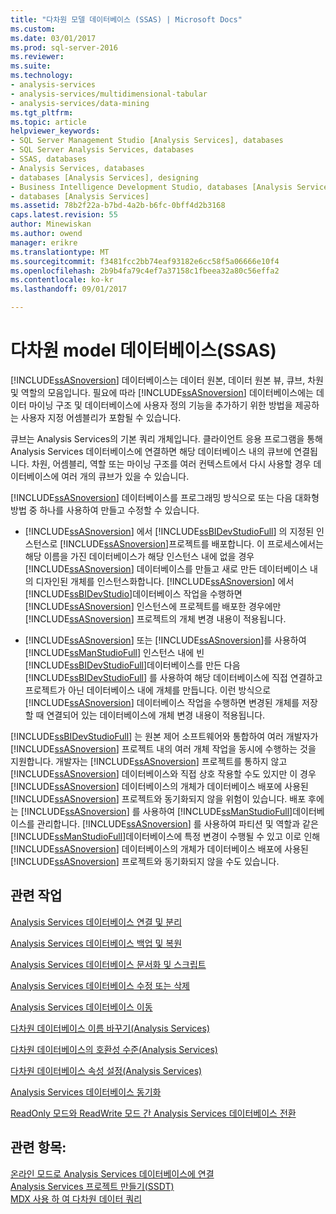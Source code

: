 ```yaml
---
title: "다차원 모델 데이터베이스 (SSAS) | Microsoft Docs"
ms.custom: 
ms.date: 03/01/2017
ms.prod: sql-server-2016
ms.reviewer: 
ms.suite: 
ms.technology:
- analysis-services
- analysis-services/multidimensional-tabular
- analysis-services/data-mining
ms.tgt_pltfrm: 
ms.topic: article
helpviewer_keywords:
- SQL Server Management Studio [Analysis Services], databases
- SQL Server Analysis Services, databases
- SSAS, databases
- Analysis Services, databases
- databases [Analysis Services], designing
- Business Intelligence Development Studio, databases [Analysis Services]
- databases [Analysis Services]
ms.assetid: 78b2f22a-b7bd-4a2b-b6fc-0bff4d2b3168
caps.latest.revision: 55
author: Minewiskan
ms.author: owend
manager: erikre
ms.translationtype: MT
ms.sourcegitcommit: f3481fcc2bb74eaf93182e6cc58f5a06666e10f4
ms.openlocfilehash: 2b9b4fa79c4ef7a37158c1fbeea32a80c56effa2
ms.contentlocale: ko-kr
ms.lasthandoff: 09/01/2017

---
```

# <a name="multidimensional-model-databases-ssas"></a>다차원 model 데이터베이스(SSAS)
  [!INCLUDE[ssASnoversion](../../includes/ssasnoversion-md.md)] 데이터베이스는 데이터 원본, 데이터 원본 뷰, 큐브, 차원 및 역할의 모음입니다. 필요에 따라 [!INCLUDE[ssASnoversion](../../includes/ssasnoversion-md.md)] 데이터베이스에는 데이터 마이닝 구조 및 데이터베이스에 사용자 정의 기능을 추가하기 위한 방법을 제공하는 사용자 지정 어셈블리가 포함될 수 있습니다.  
  
 큐브는 Analysis Services의 기본 쿼리 개체입니다. 클라이언트 응용 프로그램을 통해 Analysis Services 데이터베이스에 연결하면 해당 데이터베이스 내의 큐브에 연결됩니다. 차원, 어셈블리, 역할 또는 마이닝 구조를 여러 컨텍스트에서 다시 사용할 경우 데이터베이스에 여러 개의 큐브가 있을 수 있습니다.  
  
 [!INCLUDE[ssASnoversion](../../includes/ssasnoversion-md.md)] 데이터베이스를 프로그래밍 방식으로 또는 다음 대화형 방법 중 하나를 사용하여 만들고 수정할 수 있습니다.  
  
-   [!INCLUDE[ssASnoversion](../../includes/ssasnoversion-md.md)] 에서 [!INCLUDE[ssBIDevStudioFull](../../includes/ssbidevstudiofull-md.md)] 의 지정된 인스턴스로 [!INCLUDE[ssASnoversion](../../includes/ssasnoversion-md.md)]프로젝트를 배포합니다. 이 프로세스에서는 해당 이름을 가진 데이터베이스가 해당 인스턴스 내에 없을 경우 [!INCLUDE[ssASnoversion](../../includes/ssasnoversion-md.md)] 데이터베이스를 만들고 새로 만든 데이터베이스 내의 디자인된 개체를 인스턴스화합니다. [!INCLUDE[ssASnoversion](../../includes/ssasnoversion-md.md)] 에서 [!INCLUDE[ssBIDevStudio](../../includes/ssbidevstudio-md.md)]데이터베이스 작업을 수행하면 [!INCLUDE[ssASnoversion](../../includes/ssasnoversion-md.md)] 인스턴스에 프로젝트를 배포한 경우에만 [!INCLUDE[ssASnoversion](../../includes/ssasnoversion-md.md)] 프로젝트의 개체 변경 내용이 적용됩니다.  
  
-   [!INCLUDE[ssASnoversion](../../includes/ssasnoversion-md.md)] 또는 [!INCLUDE[ssASnoversion](../../includes/ssasnoversion-md.md)]를 사용하여 [!INCLUDE[ssManStudioFull](../../includes/ssmanstudiofull-md.md)] 인스턴스 내에 빈 [!INCLUDE[ssBIDevStudioFull](../../includes/ssbidevstudiofull-md.md)]데이터베이스를 만든 다음 [!INCLUDE[ssBIDevStudioFull](../../includes/ssbidevstudiofull-md.md)] 를 사용하여 해당 데이터베이스에 직접 연결하고 프로젝트가 아닌 데이터베이스 내에 개체를 만듭니다. 이런 방식으로 [!INCLUDE[ssASnoversion](../../includes/ssasnoversion-md.md)] 데이터베이스 작업을 수행하면 변경된 개체를 저장할 때 연결되어 있는 데이터베이스에 개체 변경 내용이 적용됩니다.  
  
 [!INCLUDE[ssBIDevStudioFull](../../includes/ssbidevstudiofull-md.md)] 는 원본 제어 소프트웨어와 통합하여 여러 개발자가 [!INCLUDE[ssASnoversion](../../includes/ssasnoversion-md.md)] 프로젝트 내의 여러 개체 작업을 동시에 수행하는 것을 지원합니다. 개발자는 [!INCLUDE[ssASnoversion](../../includes/ssasnoversion-md.md)] 프로젝트를 통하지 않고 [!INCLUDE[ssASnoversion](../../includes/ssasnoversion-md.md)] 데이터베이스와 직접 상호 작용할 수도 있지만 이 경우 [!INCLUDE[ssASnoversion](../../includes/ssasnoversion-md.md)] 데이터베이스의 개체가 데이터베이스 배포에 사용된 [!INCLUDE[ssASnoversion](../../includes/ssasnoversion-md.md)] 프로젝트와 동기화되지 않을 위험이 있습니다. 배포 후에는 [!INCLUDE[ssASnoversion](../../includes/ssasnoversion-md.md)] 를 사용하여 [!INCLUDE[ssManStudioFull](../../includes/ssmanstudiofull-md.md)]데이터베이스를 관리합니다. [!INCLUDE[ssASnoversion](../../includes/ssasnoversion-md.md)] 를 사용하여 파티션 및 역할과 같은 [!INCLUDE[ssManStudioFull](../../includes/ssmanstudiofull-md.md)]데이터베이스에 특정 변경이 수행될 수 있고 이로 인해 [!INCLUDE[ssASnoversion](../../includes/ssasnoversion-md.md)] 데이터베이스의 개체가 데이터베이스 배포에 사용된 [!INCLUDE[ssASnoversion](../../includes/ssasnoversion-md.md)] 프로젝트와 동기화되지 않을 수도 있습니다.  
  
## <a name="related-tasks"></a>관련 작업  
 [Analysis Services 데이터베이스 연결 및 분리](../../analysis-services/multidimensional-models/attach-and-detach-analysis-services-databases.md)  
  
 [Analysis Services 데이터베이스 백업 및 복원](../../analysis-services/multidimensional-models/backup-and-restore-of-analysis-services-databases.md)  
  
 [Analysis Services 데이터베이스 문서화 및 스크립트](../../analysis-services/multidimensional-models/document-and-script-an-analysis-services-database.md)  
  
 [Analysis Services 데이터베이스 수정 또는 삭제](../../analysis-services/multidimensional-models/modify-or-delete-an-analysis-services-database.md)  
  
 [Analysis Services 데이터베이스 이동](../../analysis-services/multidimensional-models/move-an-analysis-services-database.md)  
  
 [다차원 데이터베이스 이름 바꾸기&#40;Analysis Services&#41;](../../analysis-services/multidimensional-models/rename-a-multidimensional-database-analysis-services.md)  
  
 [다차원 데이터베이스의 호환성 수준&#40;Analysis Services&#41;](../../analysis-services/multidimensional-models/compatibility-level-of-a-multidimensional-database-analysis-services.md)  
  
 [다차원 데이터베이스 속성 설정&#40;Analysis Services&#41;](../../analysis-services/multidimensional-models/set-multidimensional-database-properties-analysis-services.md)  
  
 [Analysis Services 데이터베이스 동기화](../../analysis-services/multidimensional-models/synchronize-analysis-services-databases.md)  
  
 [ReadOnly 모드와 ReadWrite 모드 간 Analysis Services 데이터베이스 전환](../../analysis-services/multidimensional-models/switch-an-analysis-services-database-between-readonly-and-readwrite-modes.md)  
  
## <a name="see-also"></a>관련 항목:  
 [온라인 모드로 Analysis Services 데이터베이스에 연결](../../analysis-services/multidimensional-models/connect-in-online-mode-to-an-analysis-services-database.md)   
 [Analysis Services 프로젝트 만들기&#40;SSDT&#41;](../../analysis-services/multidimensional-models/create-an-analysis-services-project-ssdt.md)   
 [MDX 사용 하 여 다차원 데이터 쿼리](../../analysis-services/multidimensional-models/mdx/querying-multidimensional-data-with-mdx.md)  
  
  
